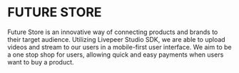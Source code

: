 # FUTURE STORE

Future Store is an innovative way of connecting products and brands to their target audience. Utilizing Livepeer Studio SDK,
we are able to upload videos and stream to our users in a mobile-first user interface. We aim to be a one stop shop for users,
allowing quick and easy payments when users want to buy a product. 

